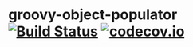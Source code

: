 # groovy-object-populator [![Build Status](https://travis-ci.org/matek2305/groovy-object-populator.svg?branch=master)](https://travis-ci.org/matek2305/groovy-object-populator) [![codecov.io](https://codecov.io/github/matek2305/groovy-object-populator/coverage.svg?branch=master)](https://codecov.io/github/matek2305/groovy-object-populator?branch=master)
